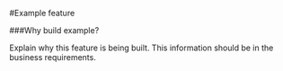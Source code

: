 #Example feature

###Why build example?

Explain why this feature is being built. This information should be in the business requirements.
